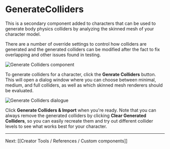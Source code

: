 # GenerateColliders

This is a secondary component added to characters that can be used to generate body physics colliders by analyzing the skinned mesh of your character model.

There are a number of override settings to control how colliders are generated and the generated colliders can be modified after the fact to fix overlapping and other issues found in testing.

![Generate Colliders component](https://www.flipsidexr.com/files/docs/screenshots/generate-colliders.png)

To generate colliders for a character, click the **Genrate Colliders** button. This will open a dialog window where you can choose between minimal, medium, and full colliders, as well as which skinned mesh renderers should be evaluated.

![Generate Colliders dialogue](https://www.flipsidexr.com/files/docs/screenshots/generate-colliders-dialogue.png)

Click **Generate Colliders & Import** when you're ready. Note that you can always remove the generated colliders by clicking **Clear Generated Colliders**, so you can easily recreate them and try out different collider levels to see what works best for your character.

---

Next: [[Creator Tools / References / Custom components]]
